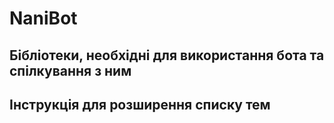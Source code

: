 # NaniBot
## Бібліотеки, необхідні для використання бота та спілкування з ним ##

## Інструкція для розширення списку тем ##

